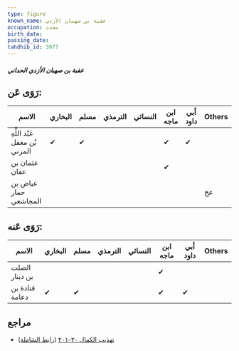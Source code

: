 ```yaml
---
type: figure
known_name: عقبة بن صهبان الأزدي
occupation: محدث
birth_date:
passing_date:
tahdhib_id: 3977
---
```

##### عقبة بن صهبان الأزدي الحداني

## رَوَى عَن:
| الاسم                         | البخاري | مسلم | الترمذي | النسائي | ابن ماجه | أبي داود | Others |
| ----------------------------- | ------- | ---- | ------- | ------- | -------- | -------- | ------ |
| عَبْد اللَّهِ بْن مغفل المزني | ✔       | ✔    |         |         | ✔        | ✔        |        |
| عثمان بن عفان                 |         |      |         |         | ✔        |          |        |
| عياض بن حمار المجاشعي         |         |      |         |         |          |          | عخ     |
## رَوَى عَنه:
| الاسم          | البخاري | مسلم | الترمذي | النسائي | ابن ماجه | أبي داود | Others |
| -------------- | ------- | ---- | ------- | ------- | -------- | -------- | ------ |
| الصلت بن دينار |         |      |         |         | ✔        |          |        |
| قتادة بن دعامة | ✔       | ✔    |         |         | ✔        | ✔        |        |
## مراجع
- [تهذيب الكمال ٢٠-٢٠١](obsidian://open?vault=Tahdhib-al-Kamal&file=Figures/٣٩٧٧-عقبة%20بن%20صهبان%20الأزدي%20الحداني) ([رابط الشاملة](https://shamela.ws/book/3722/10331))